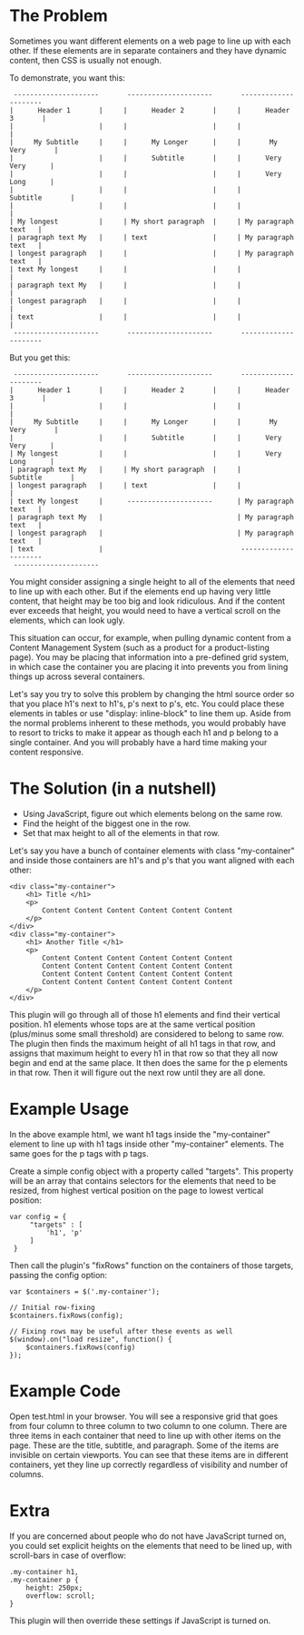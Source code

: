 The Problem
===========

Sometimes you want different elements on a web page to line up with each other. If these elements are in separate containers and they have dynamic content, then CSS is usually not enough.

To demonstrate, you want this:

     ---------------------       ---------------------       ---------------------
    |      Header 1       |     |      Header 2       |     |      Header 3       |
    |                     |     |                     |     |                     |
    |     My Subtitle     |     |      My Longer      |     |       My Very       |
    |                     |     |      Subtitle       |     |      Very Very      |
    |                     |     |                     |     |      Very Long      |
    |                     |     |                     |     |      Subtitle       |
    |                     |     |                     |     |                     |
    | My longest          |     | My short paragraph  |     | My paragraph text   |
    | paragraph text My   |     | text                |     | My paragraph text   |
    | longest paragraph   |     |                     |     | My paragraph text   |  
    | text My longest     |     |                     |     |                     |
    | paragraph text My   |     |                     |     |                     | 
    | longest paragraph   |     |                     |     |                     | 
    | text                |     |                     |     |                     |
     ---------------------       ---------------------       ---------------------

But you get this:

     ---------------------       ---------------------       ---------------------
    |      Header 1       |     |      Header 2       |     |      Header 3       |
    |                     |     |                     |     |                     |
    |     My Subtitle     |     |      My Longer      |     |       My Very       |
    |                     |     |      Subtitle       |     |      Very Very      | 
    | My longest          |     |                     |     |      Very Long      |
    | paragraph text My   |     | My short paragraph  |     |      Subtitle       |
    | longest paragraph   |     | text                |     |                     |                   
    | text My longest     |      ---------------------      | My paragraph text   |
    | paragraph text My   |                                 | My paragraph text   |
    | longest paragraph   |                                 | My paragraph text   |
    | text                |                                  ---------------------
     ---------------------                                 

You might consider assigning a single height to all of the elements that need to line up with each other. But if the elements end up having very little content, that height may be too big and look ridiculous. And if the content ever exceeds that height, you would need to have a vertical scroll on the elements, which can look ugly.

This situation can occur, for example, when pulling dynamic content from a Content Management System (such as a product for a product-listing page). You may be placing that information into a pre-defined grid system, in which case the container you are placing it into prevents you from lining things up across several containers.

Let's say you try to solve this problem by changing the html source order so that you place h1's next to h1's, p's next to p's, etc. You could place these elements in tables or use "display: inline-block" to line them up. Aside from the normal problems inherent to these methods, you would probably have to resort to tricks to make it appear as though each h1 and p belong to a single container. And you will probably have a hard time making your content responsive.

The Solution (in a nutshell)
============================

- Using JavaScript, figure out which elements belong on the same row.
- Find the height of the biggest one in the row.
- Set that max height to all of the elements in that row.

Let's say you have a bunch of container elements with class "my-container" and inside those containers are h1's and p's that you want aligned with each other: 

    <div class="my-container">
        <h1> Title </h1>
        <p>
            Content Content Content Content Content Content
        </p>
    </div>
    <div class="my-container">
        <h1> Another Title </h1>
        <p>
            Content Content Content Content Content Content
            Content Content Content Content Content Content
            Content Content Content Content Content Content
            Content Content Content Content Content Content
        </p>
    </div>

This plugin will go through all of those h1 elements and find their vertical position. h1 elements whose tops are at the same vertical position (plus/minus some small threshold) are considered to belong to same row. The plugin then finds the maximum height of all h1 tags in that row, and assigns that maximum height to every h1 in that row so that they all now begin and end at the same place. It then does the same for the p elements in that row. Then it will figure out the next row until they are all done.

Example Usage
=============

In the above example html, we want h1 tags inside the "my-container" element to line up with h1 tags inside other "my-container" elements. The same goes for the p tags with p tags.

Create a simple config object with a property called "targets". This property will be an array that contains selectors for the elements that need to be resized, from highest vertical position on the page to lowest vertical position:

    var config = {
         "targets" : [
             'h1', 'p'
         ]
     }
     
Then call the plugin's "fixRows" function on the containers of those targets, passing the config option:
     
    var $containers = $('.my-container');
    
    // Initial row-fixing
    $containers.fixRows(config);
    
    // Fixing rows may be useful after these events as well
    $(window).on("load resize", function() { 
        $containers.fixRows(config)
    });


Example Code
============

Open test.html in your browser. You will see a responsive grid that goes from four column to three column to two column to one column. There are three items in each container that need to line up with other items on the page. These are the title, subtitle, and paragraph. Some of the items are invisible on certain viewports. You can see that these items are in different containers, yet they line up correctly regardless of visibility and number of columns.

Extra
=====

If you are concerned about people who do not have JavaScript turned on, you could set explicit heights on the elements that need to be lined up, with scroll-bars in case of overflow:

    .my-container h1,
    .my-container p {
        height: 250px;
        overflow: scroll;
    }

This plugin will then override these settings if JavaScript is turned on.
